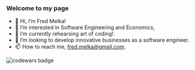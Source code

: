 ### Welcome to my page
- 👋 Hi, I’m Fred Melka!
- 👀 I’m interested in Software Engineering and Economics,
- 🌱 I’m currently rehearsing art of coding!.
- 💞️ I’m looking to develop innovative businesses as a software engineer.
- 📫 How to reach me, fred.melka@gmail.com.

![codewars badge](https://www.codewars.com/users/fredmelka/badges/large)

<!---
fredmelka/fredmelka is a ✨ special ✨ repository because its `README.md` (this file) appears on your GitHub profile.
You can click the Preview link to take a look at your changes.
--->
